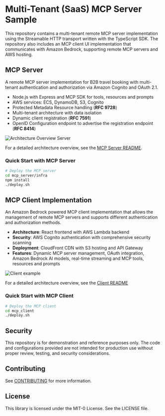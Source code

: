 # Multi-Tenant (SaaS) MCP Server Sample

This repository contains a multi-tenant remote MCP server implementation using the Streamable HTTP transport written with the TypeScript SDK. The repository also includes an MCP client UI implementation that communicates with Amazon Bedrock, supporting remote MCP servers and AWS hosting.

## MCP Server

A remote MCP server implementation for B2B travel booking with multi-tenant authentication and authorization via Amazon Cognito and OAuth 2.1.

- Node.js with Express and MCP SDK for tools, resources and prompts
- AWS services: ECS, DynamoDB, S3, Cognito
- Protected Metadata Resource handling (**RFC 9728**)
- Multi-tenant architecture with data isolation
- Dynamic client registration (**RFC 7591**)
- OpenID Configuration endpoint to advertise the registration endpoint (**RFC 8414**)

![Architecture Overview Server](/resources/mcp-server-high-level.png)

For a detailed architecture overview, see the [MCP Server README](./mcp_server/README.md).

### Quick Start with MCP Server

```bash
# Deploy the MCP server
cd mcp_server/infra
npm install
./deploy.sh 
```

## MCP Client Implementation

An Amazon Bedrock powered MCP client implementation that allows the management of remote MCP servers and supports different authentication and authorization methods. 

- **Architecture**: React frontend with AWS Lambda backend
- **Security**: AWS Cognito authentication with comprehensive security scanning
- **Deployment**: CloudFront CDN with S3 hosting and API Gateway
- **Features**: Dynamic MCP server management, OAuth integration, Amazon Bedrock AI models, real-time streaming and MCP tools, resources and prompts

![Client example](/resources/client.png)

For a detailed architecture overview, see the [Client README](./mcp_client/README.md)

### Quick Start with MCP Client

```bash
# Deploy the MCP client
cd mcp_client
./deploy.sh
```

## Security

This repository is for demonstration and reference purposes only. The code and configurations provided are not intended for production use without proper review, testing, and security considerations.

## Contributing

See [CONTRIBUTING](CONTRIBUTING.md#security-issue-notifications) for more information.

## License

This library is licensed under the MIT-0 License. See the LICENSE file.
